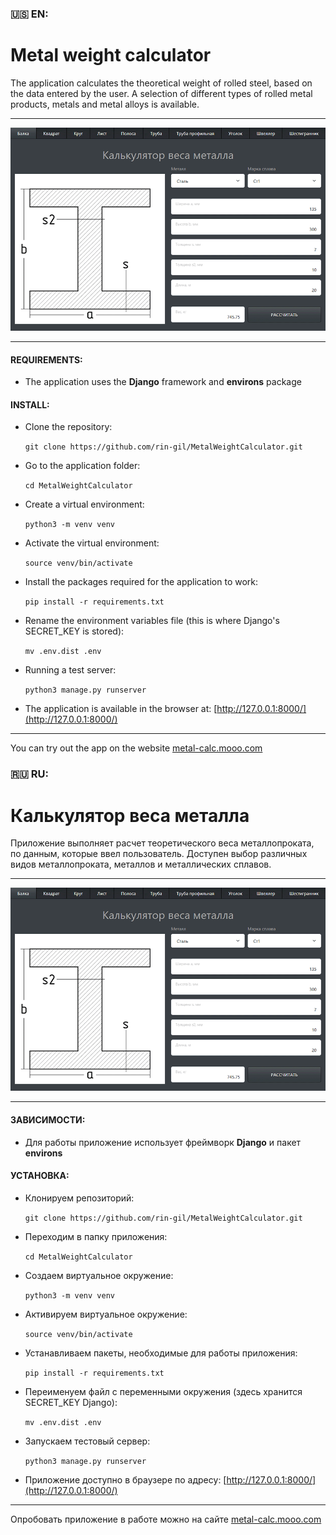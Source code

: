 ### 🇺🇸 EN:

# Metal weight calculator

The application calculates the theoretical weight of rolled steel, based on the data entered by the user. A selection of different types of rolled metal products, metals and metal alloys is available.

---

![Application main screen](/metalCalc/static/img/home_page.png)

---

#### REQUIREMENTS:

* The application uses the **Django** framework and **environs** package

#### INSTALL:

* Clone the repository:

  `git clone https://github.com/rin-gil/MetalWeightCalculator.git`

* Go to the application folder:

  `cd MetalWeightCalculator`

* Create a virtual environment:

  `python3 -m venv venv`

* Activate the virtual environment:

  `source venv/bin/activate`

* Install the packages required for the application to work:

  `pip install -r requirements.txt`

* Rename the environment variables file (this is where Django's SECRET_KEY is stored):

  `mv .env.dist .env`

* Running a test server:

  `python3 manage.py runserver`


* The application is available in the browser at: [http://127.0.0.1:8000/](http://127.0.0.1:8000/)


---

You can try out the app on the website [metal-calc.mooo.com](https://metal-calc.mooo.com)


### 🇷🇺 RU:

# Калькулятор веса металла

Приложение выполняет расчет теоретического веса металлопроката, по данным, которые ввел пользователь. Доступен выбор различных видов металлопроката, металлов и металлических сплавов.

---

![Главный экран приложения](/metalCalc/static/img/home_page.png)

---

#### ЗАВИСИМОСТИ:

* Для работы приложение использует фреймворк **Django** и пакет **environs**

#### УСТАНОВКА:

* Клонируем репозиторий:

  `git clone https://github.com/rin-gil/MetalWeightCalculator.git`

* Переходим в папку приложения:

  `cd MetalWeightCalculator`

* Создаем виртуальное окружение:

  `python3 -m venv venv`

* Активируем виртуальное окружение:

  `source venv/bin/activate`

* Устанавливаем пакеты, необходимые для работы приложения:

  `pip install -r requirements.txt`

* Переименуем файл с переменными окружения (здесь хранится SECRET_KEY Django):

  `mv .env.dist .env`

* Запускаем тестовый сервер:

  `python3 manage.py runserver`


* Приложение доступно в браузере по адресу: [http://127.0.0.1:8000/](http://127.0.0.1:8000/)


---

Опробовать приложение в работе можно на сайте [metal-calc.mooo.com](https://metal-calc.mooo.com)


